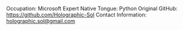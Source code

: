 Occupation: Microsoft Expert
Native Tongue: Python
Original GitHub: https://github.com/Holographic-Sol
Contact Information: holographic.sol@gmail.com
